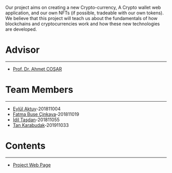 Our project aims on creating a new Crypto-currency, A Crypto wallet web application, and our own NFTs (if possible, tradeable with our own tokens).
We believe that this project will teach us about the fundamentals of how blockchains and cryptocurrencies work and how these new technologies are developed. 

# Advisor
***
* [Prof. Dr. Ahmet COŞAR](http://www.cankaya.edu.tr/akademik_birimler/cv/Prof.Dr.AhmetCO%C5%9EAR.html)

# Team  Members
***
* [Eylül Aktuy](https://github.com/eylulaktuy)-201811004
* [Fatma Buse Çinkaya](https://github.com/busecinkaya)-201811019
* [İdil Taşdan](https://github.com/Idiltsdn)-201811055
* [Tan Karabudak](https://github.com/R3TR05PH3R3)-201911033


# Contents
***
* [Project Web Page](https://github.com/CankayaUniversity/ceng-407-408-2022-2023-Crypto-Currency-Transaction-and-NFT-Creation/wiki/Project-Web-Page)


